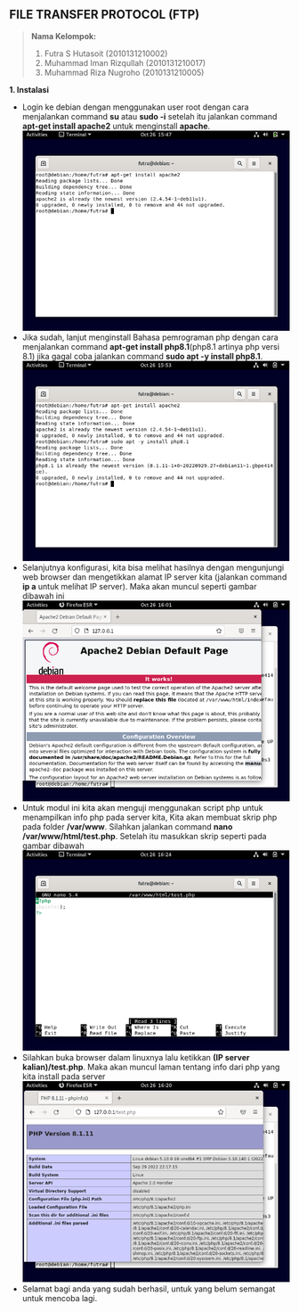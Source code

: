 ## FILE TRANSFER PROTOCOL (FTP)
> **Nama Kelompok:**
> 1. Futra S Hutasoit (2010131210002)
> 2. Muhammad Iman Rizqullah (2010131210017)
> 3. Muhammad Riza Nugroho (2010131210005)

**1. Instalasi**
+ Login ke debian dengan menggunakan user root dengan cara menjalankan command **su** atau **sudo -i** setelah itu jalankan command **apt-get install apache2** untuk menginstall **apache**.
![Image](img/AST6_1.png)
+ Jika sudah, lanjut menginstall Bahasa pemrograman php dengan cara menjalankan command **apt-get install php8.1**(php8.1 artinya php versi 8.1) jika gagal coba jalankan command **sudo apt -y install php8.1**.
![Image](img/AST6_2.png)
+ Selanjutnya konfigurasi, kita bisa melihat hasilnya dengan mengunjungi web browser dan mengetikkan alamat IP server kita (jalankan command **ip a** untuk melihat IP server). Maka akan muncul seperti gambar dibawah ini
![Image](img/AST6_3.png)
+ Untuk modul ini kita akan menguji menggunakan script php untuk menampilkan info php pada server kita, Kita akan membuat skrip php pada folder **/var/www**. Silahkan jalankan command **nano /var/www/html/test.php**. Setelah itu masukkan skrip seperti pada gambar dibawah
![Image](img/AST6_4.png)
+ Silahkan buka browser dalam linuxnya lalu ketikkan **(IP server kalian)/test.php**. Maka akan muncul laman tentang info dari php yang kita install pada server
![Image](img/AST6_5.png)
+ Selamat bagi anda yang sudah berhasil, untuk yang belum semangat untuk mencoba lagi.